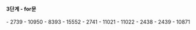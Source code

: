 <h4>3단계 - for문</h4>
 - 2739
 - 10950
 - 8393
 - 15552
 - 2741
 - 11021
 - 11022
 - 2438
 - 2439
 - 10871